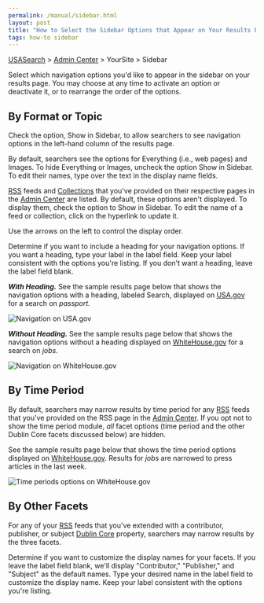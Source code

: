 ```yaml
---
permalink: /manual/sidebar.html
layout: post
title: "How to Select the Sidebar Options that Appear on Your Results Page"
tags: how-to sidebar
---
```

[USASearch](http://usasearch.howto.gov) > [Admin Center](https://search.usa.gov/sites) > YourSite > Sidebar

Select which navigation options you'd like to appear in the sidebar on your results page. You may choose at any time to activate an option or deactivate it, or to rearrange the order of the options.

## By Format or Topic

Check the option, Show in Sidebar, to allow searchers to see navigation options in the left-hand column of the results page.

By default, searchers see the options for Everything (i.e., web pages) and Images. To hide Everything or Images, uncheck the option Show in Sidebar. To edit their names, type over the text in the display name fields.

[RSS](/sites/manual/rss.html) feeds and [Collections](/sites/manual/collections.html) that you've provided on their respective pages in the [Admin Center](https://search.usa.gov/sites) are listed. By default, these options aren't displayed. To display them, check the option to Show in Sidebar. To edit the name of a feed or collection, click on the hyperlink to update it.

Use the arrows on the left to control the display order.

Determine if you want to include a heading for your navigation options. If you want a heading, type your label in the label field. Keep your label consistent with the options you're listing. If you don't want a heading, leave the label field blank.

***With Heading.*** See the sample results page below that shows the navigation options with a heading, labeled Search, displayed on [USA.gov](http://www.usa.gov) for a search on *passport.*

![Navigation on USA.gov](https://9fddeb862c037f6d2190-f1564c64756a8cfee25b6b19953b1d23.ssl.cf2.rackcdn.com/tumblr_m1poxc8r0y1qid15q.png)

***Without Heading.*** See the sample results page below that shows the navigation options without a heading displayed on [WhiteHouse.gov](http://www.whitehouse.gov) for a search on *jobs.*

![Navigation on WhiteHouse.gov](https://9fddeb862c037f6d2190-f1564c64756a8cfee25b6b19953b1d23.ssl.cf2.rackcdn.com/tumblr_m1pp3zFY2d1qid15q.png)

## By Time Period

By default, searchers may narrow results by time period for any [RSS](/sites/manual/rss.html) feeds that you've provided on the RSS page in the [Admin Center](https://search.usa.gov/sites). If you opt not to show the time period module, *all* facet options (time period and the other Dublin Core facets discussed below) are hidden.

See the sample results page below that shows the time period options displayed on [WhiteHouse.gov](http://www.whitehouse.gov). Results for *jobs* are narrowed to press articles in the last week.

![Time periods options on WhiteHouse.gov](https://9fddeb862c037f6d2190-f1564c64756a8cfee25b6b19953b1d23.ssl.cf2.rackcdn.com/tumblr_m1ppt9oMt31qid15q.png)

## By Other Facets

For any of your [RSS](/sites/manual/rss.html) feeds that you've extended with a contributor, publisher, or subject [Dublin Core](http://dublincore.org/documents/dcmi-terms) property, searchers may narrow results by the three facets.

Determine if you want to customize the display names for your facets. If you leave the label field blank, we'll display "Contributor," "Publisher," and "Subject" as the default names. Type your desired name in the label field to customize the display name. Keep your label consistent with the options you're listing.
